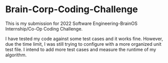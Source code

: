 # Brain-Corp-Coding-Challenge

This is my submission for 2022 Software Engineering-BrainOS Internship/Co-Op Coding Challenge. 

I have tested my code against some test cases and it works fine. However, due the time limit, I was still trying to configure with a more organized unit test file. I intend to add more test cases and measure the runtime of my algorithm. 

